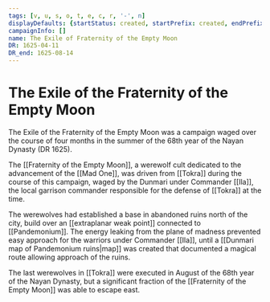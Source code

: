 ```yaml
---
tags: [v, u, s, o, t, e, c, r, '-', n]
displayDefaults: {startStatus: created, startPrefix: created, endPrefix: destroyed, endStatus: destroyed}
campaignInfo: []
name: The Exile of Fraternity of the Empty Moon
DR: 1625-04-11
DR_end: 1625-08-14
---
```

# The Exile of the Fraternity of the Empty Moon

The Exile of the Fraternity of the Empty Moon was a campaign waged over the course of four months in the summer of the 68th year of the Nayan Dynasty (DR 1625). 

The [[Fraternity of the Empty Moon]], a werewolf cult dedicated to the advancement of the [[Mad One]], was driven from [[Tokra]] during the course of this campaign, waged by the Dunmari under Commander [[Ila]], the local garrison commander responsible for the defense of [[Tokra]] at the time. 

The werewolves had established a base in abandoned ruins north of the city, build over an [[extraplanar weak point]] connected to [[Pandemonium]]. The energy leaking from the plane of madness prevented easy approach for the warriors under Commander [[Ila]], until a [[Dunmari map of Pandemonium ruins|map]] was created that documented a magical route allowing approach of the ruins. 

The last werewolves in [[Tokra]] were executed in August of the 68th year of the Nayan Dynasty, but a significant fraction of the [[Fraternity of the Empty Moon]] was able to escape east. 